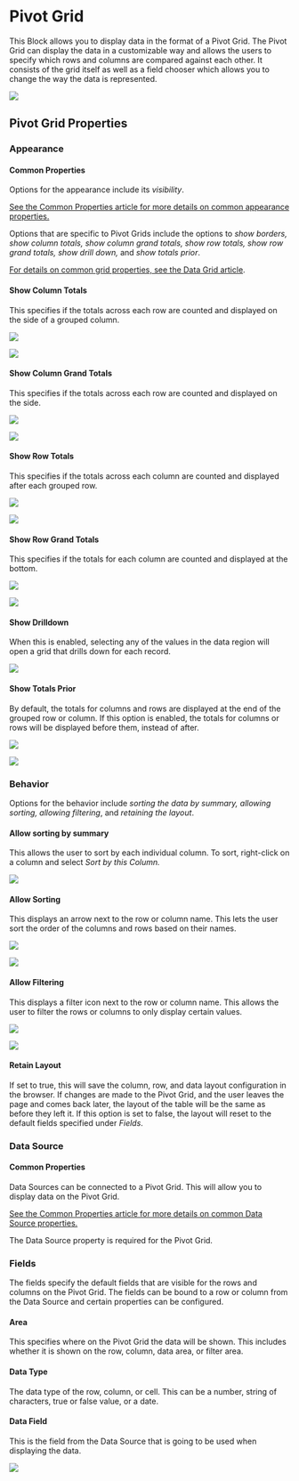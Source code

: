 # Pivot Grid

This Block allows you to display data in the format of a Pivot Grid. The Pivot Grid can display the data in a customizable way and allows the users to specify which rows and columns are compared against each other. It consists of the grid itself as well as a field chooser which allows you to change the way the data is represented.

![](<../../.gitbook/assets/image (1609).png>)

## Pivot Grid Properties

### Appearance

#### Common Properties

Options for the appearance include its _visibility_.&#x20;

[See the Common Properties article for more details on common appearance properties.](../common-properties.md#appearance)

Options that are specific to Pivot Grids include the options to _show borders, show column totals, show column grand totals, show row totals, show row grand totals, show drill down,_ and _show totals prior_.&#x20;

[For details on common grid properties, see the Data Grid article](../basic/data-grid.md#common-properties).

#### Show Column Totals

This specifies if the totals across each row are counted and displayed on the side of a grouped column.&#x20;

![](<../../.gitbook/assets/image (976).png>)

![](<../../.gitbook/assets/image (674).png>)

#### Show Column Grand Totals

This specifies if the totals across each row are counted and displayed on the side.

![](<../../.gitbook/assets/image (1256).png>)

![](<../../.gitbook/assets/image (7) (1).png>)

#### Show Row Totals

This specifies if the totals across each column are counted and displayed after each grouped row.

![](<../../.gitbook/assets/image (237).png>)

![](<../../.gitbook/assets/image (214).png>)

#### Show Row Grand Totals

This specifies if the totals for each column are counted and displayed at the bottom.

![](<../../.gitbook/assets/image (1710).png>)

![](<../../.gitbook/assets/image (465).png>)

#### Show Drilldown

When this is enabled, selecting any of the values in the data region will open a grid that drills down for each record.

![](<../../.gitbook/assets/image (1275).png>)

#### Show Totals Prior

By default, the totals for columns and rows are displayed at the end of the grouped row or column. If this option is enabled, the totals for columns or rows will be displayed before them, instead of after.&#x20;

![](<../../.gitbook/assets/image (11).png>)

![](<../../.gitbook/assets/image (387).png>)

### Behavior

Options for the behavior include _sorting the data by summary, allowing sorting, allowing filtering_, and _retaining the layout_.&#x20;

#### Allow sorting by summary

This allows the user to sort by each individual column. To sort, right-click on a column and select _Sort by this Column._

![](<../../.gitbook/assets/image (1685).png>)

#### Allow Sorting

This displays an arrow next to the row or column name. This lets the user sort the order of the columns and rows based on their names.&#x20;

![](../../.gitbook/assets/GJDM3NfbXy.gif)

![](<../../.gitbook/assets/image (948).png>)

#### Allow Filtering

This displays a filter icon next to the row or column name. This allows the user to filter the rows or columns to only display certain values.&#x20;

![](<../../.gitbook/assets/image (783).png>)

![](<../../.gitbook/assets/image (791).png>)

#### Retain Layout&#x20;

If set to true, this will save the column, row, and data layout configuration in the browser. If changes are made to the Pivot Grid, and the user leaves the page and comes back later, the layout of the table will be the same as before they left it. If this option is set to false, the layout will reset to the default fields specified under _Fields_.

### Data Source

#### Common Properties

Data Sources can be connected to a Pivot Grid. This will allow you to display data on the Pivot Grid.&#x20;

[See the Common Properties article for more details on common Data Source properties.](../common-properties.md#data-source)

The Data Source property is required for the Pivot Grid.

### Fields

The fields specify the default fields that are visible for the rows and columns on the Pivot Grid. The fields can be bound to a row or column from the Data Source and certain properties can be configured.

#### Area

This specifies where on the Pivot Grid the data will be shown. This includes whether it is shown on the row, column, data area, or filter area.

#### Data Type

The data type of the row, column, or cell. This can be a number, string of characters, true or false value, or a date.

#### Data Field

This is the field from the Data Source that is going to be used when displaying the data.&#x20;

![](<../../.gitbook/assets/image (390).png>)

